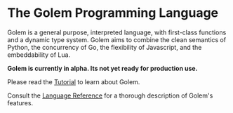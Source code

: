 # The Golem Programming Language

Golem is a general purpose, interpreted language, with first-class functions and a 
dynamic type system.  Golem aims to combine the clean semantics of Python, 
the concurrency of Go, the flexibility of Javascript, and the embeddability of Lua.

**Golem is currently in alpha.  Its not yet ready for production use.**  

Please read the [Tutorial](https://github.com/mjarmy/golem-lang/wiki/Tutorial) 
to learn about Golem.

Consult the [Language Reference](https://github.com/mjarmy/golem-lang/wiki/Language-Reference) 
for a thorough description of Golem's features.

